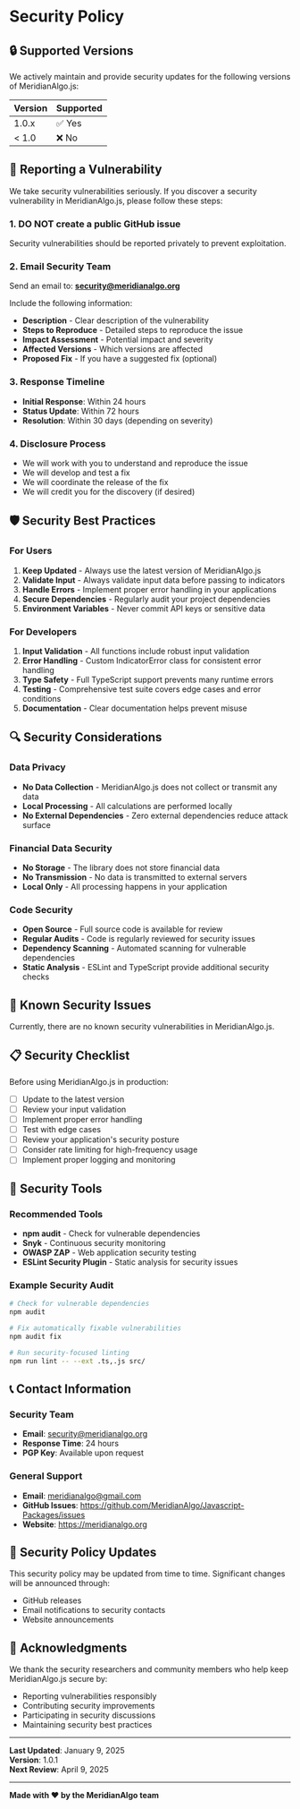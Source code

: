 # Security Policy

## 🔒 Supported Versions

We actively maintain and provide security updates for the following versions of MeridianAlgo.js:

| Version | Supported          |
| ------- | ------------------ |
| 1.0.x   | ✅ Yes             |
| < 1.0   | ❌ No              |

## 🚨 Reporting a Vulnerability

We take security vulnerabilities seriously. If you discover a security vulnerability in MeridianAlgo.js, please follow these steps:

### 1. **DO NOT** create a public GitHub issue

Security vulnerabilities should be reported privately to prevent exploitation.

### 2. Email Security Team

Send an email to: **security@meridianalgo.org**

Include the following information:
- **Description** - Clear description of the vulnerability
- **Steps to Reproduce** - Detailed steps to reproduce the issue
- **Impact Assessment** - Potential impact and severity
- **Affected Versions** - Which versions are affected
- **Proposed Fix** - If you have a suggested fix (optional)

### 3. Response Timeline

- **Initial Response**: Within 24 hours
- **Status Update**: Within 72 hours
- **Resolution**: Within 30 days (depending on severity)

### 4. Disclosure Process

- We will work with you to understand and reproduce the issue
- We will develop and test a fix
- We will coordinate the release of the fix
- We will credit you for the discovery (if desired)

## 🛡️ Security Best Practices

### For Users

1. **Keep Updated** - Always use the latest version of MeridianAlgo.js
2. **Validate Input** - Always validate input data before passing to indicators
3. **Handle Errors** - Implement proper error handling in your applications
4. **Secure Dependencies** - Regularly audit your project dependencies
5. **Environment Variables** - Never commit API keys or sensitive data

### For Developers

1. **Input Validation** - All functions include robust input validation
2. **Error Handling** - Custom IndicatorError class for consistent error handling
3. **Type Safety** - Full TypeScript support prevents many runtime errors
4. **Testing** - Comprehensive test suite covers edge cases and error conditions
5. **Documentation** - Clear documentation helps prevent misuse

## 🔍 Security Considerations

### Data Privacy

- **No Data Collection** - MeridianAlgo.js does not collect or transmit any data
- **Local Processing** - All calculations are performed locally
- **No External Dependencies** - Zero external dependencies reduce attack surface

### Financial Data Security

- **No Storage** - The library does not store financial data
- **No Transmission** - No data is transmitted to external servers
- **Local Only** - All processing happens in your application

### Code Security

- **Open Source** - Full source code is available for review
- **Regular Audits** - Code is regularly reviewed for security issues
- **Dependency Scanning** - Automated scanning for vulnerable dependencies
- **Static Analysis** - ESLint and TypeScript provide additional security checks

## 🚫 Known Security Issues

Currently, there are no known security vulnerabilities in MeridianAlgo.js.

## 📋 Security Checklist

Before using MeridianAlgo.js in production:

- [ ] Update to the latest version
- [ ] Review your input validation
- [ ] Implement proper error handling
- [ ] Test with edge cases
- [ ] Review your application's security posture
- [ ] Consider rate limiting for high-frequency usage
- [ ] Implement proper logging and monitoring

## 🔧 Security Tools

### Recommended Tools

- **npm audit** - Check for vulnerable dependencies
- **Snyk** - Continuous security monitoring
- **OWASP ZAP** - Web application security testing
- **ESLint Security Plugin** - Static analysis for security issues

### Example Security Audit

```bash
# Check for vulnerable dependencies
npm audit

# Fix automatically fixable vulnerabilities
npm audit fix

# Run security-focused linting
npm run lint -- --ext .ts,.js src/
```

## 📞 Contact Information

### Security Team
- **Email**: security@meridianalgo.org
- **Response Time**: 24 hours
- **PGP Key**: Available upon request

### General Support
- **Email**: meridianalgo@gmail.com
- **GitHub Issues**: https://github.com/MeridianAlgo/Javascript-Packages/issues
- **Website**: https://meridianalgo.org

## 📄 Security Policy Updates

This security policy may be updated from time to time. Significant changes will be announced through:

- GitHub releases
- Email notifications to security contacts
- Website announcements

## 🙏 Acknowledgments

We thank the security researchers and community members who help keep MeridianAlgo.js secure by:

- Reporting vulnerabilities responsibly
- Contributing security improvements
- Participating in security discussions
- Maintaining security best practices

---

**Last Updated**: January 9, 2025  
**Version**: 1.0.1  
**Next Review**: April 9, 2025

---

**Made with ❤️ by the MeridianAlgo team**
